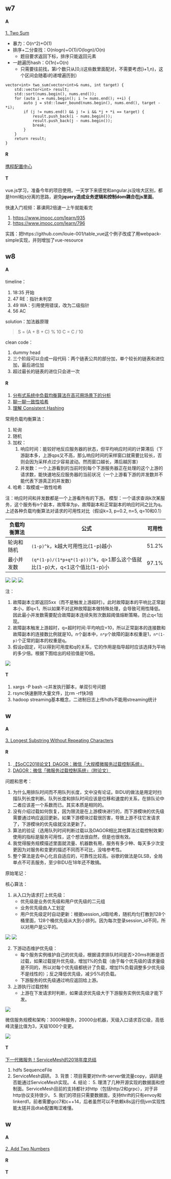 ## w7
#### A
[1. Two Sum](https://leetcode.com/problems/two-sum/)

* 暴力：O(n^2)+O(1)
* 排序+二分查找：O(nlogn)+O(1)/O(logn)/O(n)
    * 题目要求返回下标，排序只能返回元素
* 一趟遍历hash：O(1n)+O(n)
    * 只需要往前找，第i个数只从[0,i)这些数里面配对，不需要考虑[i+1,n)，这个区间会随着i的递增遍历到）

```
vector<int> two_sum(vector<int>& nums, int target) {
    std::vector<int> result;
    std::sort(nums.begin(), nums.end());
    for (auto i = nums.begin(); i != nums.end(); ++i) {
        auto j = std::lower_bound(nums.begin(), nums.end(), target - *i);
        if (j != nums.end() && j != i && *j + *i == target) {
            result.push_back(i - nums.begin());
            result.push_back(j - nums.begin());
            break;
        }
    }
    return result;
}
```

#### R
[携程配置中心](https://github.com/pirDOL/kaka/blob/master/Industry/配置中心.md)

#### T
vue.js学习，准备今年的项目使用。一天学下来感觉和angular.js没啥大区别，都是html和js分离的思路，避免**jquery造成业务逻辑和控制dom耦合在js里面**。

快速入门视频：慕课网2倍速一上午就能看完

1. https://www.imooc.com/learn/935
1. https://www.imooc.com/learn/796

实践：把https://github.com/louie-001/table_vue这个例子改成了用webpack-simple实现，并则增加了vue-resource

## w8
#### A
timeline：

1. 18:35 开始
1. 47 RE：指针未判空
2. 49 WA：引用使用错误，改为二级指针
3. 56 AC

solution：加法器原理

>S = (A + B + C) % 10
>C = C / 10

clean code：

1. dummy head
2. 三个阶段可以合成一段代码：两个链表公共的部分加，单个较长的链表和进位加，最后进位加
3. 超过最长的链表的进位只会进一次

#### R
1. [分布式系统中负载均衡算法在高可用场景下的分析](http://tech.youzan.com/load-balancing-algorithm/)
1. [聊一聊一致性哈希](https://mp.weixin.qq.com/s/FgRi3aVpNYfaLU3EeVk7ug?)
2. [理解 Consistent Hashing](http://www.importnew.com/27909.html)


常用负载均衡算法：

1. 轮询
2. 随机
3. 加权：
    1. 响应时间：能较好地反应服务器的状态，但平均响应时间的计算滞后（下游副本多，上游qps又不高，那么响应时间的采样窗口就需要比较长，否则会因为采样点过少容易波动。然而窗口越长，滞后越厉害）
    1. 并发数：一个上游看到的当前时刻每个下游服务器正在处理的这个上游的请求数，能快速地反应服务器的当前状况（一个上游看下游的并发数并不能代表下游真正的并发数）
5. 哈希：取模或一致性哈希

注：响应时间和并发数都是一个上游看所有的下游。
模型：一个请求查询k次某服务，这个服务有n个副本，故障率为p，故障副本和正常副本的响应时间之比为q。上述各种负载均衡算法对请求的可用性对比（假设k=3, p=0.2, n=5, q=10和0.1）

|负载均衡算法|公式|可用性|
|-|-|-|
|轮询和随机|`(1-p)^k`，k越大可用性比(1-p)越小|51.2%|
|最小并发数|`(q*(1-p)/(1*p+q*(1-p)))^k`，q>1那么这个值就比(1-p)大，q<1这个值比(1-p)小|97.1%|

![](2019q1/w8/rr.jpg)
![](2019q1/w8/mc_1.jpg)
![](2019q1/w8/mc_2.jpg)

注：

1. 故障副本立即返回5xx（而不是触发上游超时）。此时故障副本的平响比正常副本小，即q<1，所以如果不对这种故障副本做特殊处理，会导致可用性降低。因此最小并发数需要配合故障副本连续失败次数超阈值熔断策略，防止q<1出现。
1. 故障副本触发上游超时，q=超时时间:平均响应=10，所以正常副本的连接数和故障副本的连接数比例就是10。n个副本中，`n*p`个故障的副本权重是1，`n*(1-p)`个正常的副本的权重是q。
2. 假设p固定，可以得到可用度和q的关系，它的作用是指导超时应该选择为平响的多少倍。根据下图给出的经验值是10倍。

![](2019q1/w8/mc_q.jpg)

#### T
1. xargs -P bash -c并发执行脚本，单双引号问题
2. rsync快速删除大量文件，比rm -rf快3倍
3. hadoop streaming基本概念，二进制日志上传hdfs不能用streaming统计

## w
#### A
[3. Longest Substring Without Repeating Characters](https://leetcode.com/problems/longest-substring-without-repeating-characters/)

#### R
1. [【SoCC2018论文】DAGOR：微信「大规模微服务过载控制系统」](https://mp.weixin.qq.com/s/uv4WkTIPvDCFlvKAEXrT2g)
1. [DAGOR：微信「微服务过载控制系统」（附论文）](https://mp.weixin.qq.com/s?__biz=MjM5MzM3NjM4MA==&mid=2654694647&idx=1&sn=75d0ba3fbcdb51fb55b121b98f6be9ce&chksm=bd583de48a2fb4f250d9954e8a727d9390a3cfea67b7fb257e3944a8a0787e1b942bc8e64099&scene=21#wechat_redirect)

问题和思考：

1. 为什么用排队时间而不用队列长度，文中没有论证。BIDU的做法是用定时扫描队列长度判断。队列长度和排队时间应该是位移和速度的关系，在排队论中二者应该差一个系数而已。其实本质是相同的。
2. 没有介绍过载如何恢复，因为限流是在上游模块进行的，而下游模块的优先级需要通过响应返回更新。如果下游模块过载很厉害，导致上游不往它发请求了，下游模块的优先级就没法更新了。
3. 算法的验证（选用队列时间判断过载以及DAGOR相比其他算法过载控制效果）使用的指标是服务可用性，这个想法很自然，但是也很有效。
4. 我觉得服务规模描述里面就流量、机器数有用，服务有多少种、每天多少次变更因为对服务和变更的描述不同而不可比，没啥参考性。
5. 整个算法是去中心化且自适应的，可靠性比较高。谷歌的做法是GLSB，全局单点不可丢服务，至少BIDU在18年还不敢搞。

原始笔记：

核心算法：

1. 从入口为请求打上优先级：
    * 优先级是业务优先级和用户优先级的二元组
    * 业务优先级由人工划定
    * 用户优先级定时自动更新：根据session_id取哈希，随机均匀打散到128个桶里面，128个桶优先级从大到小排列。因为每次登录session_id不同，所以对用户是公平的。

![](2019q1/w9/w9_weixin_dagor_1.jpg)
![](2019q1/w9/w9_weixin_dagor_3.jpg)

2. 下游动态维护优先级：
    * 每个服务实例维护自己的优先级，根据请求排队时间是否>20ms判断是否过载，如果过载提升优先级，增加1%的负载（由于每个优先级的请求量级是不同的，所以对每个优先级都统计了负载，增加1%负载调整多少优先级不是线性的）；反之降低优先级，减少5%的负载。
    * 下游服务的优先级通过响应返回给上游。
3. 上游执行过载控制
    * 上游在下发请求时判断，如果请求优先级大于下游服务实例优先级才能下发。

![](2019q1/w9/w9_weixin_dagor_2.jpg)

微信服务规模和架构：3000种服务，20000台机器，天级入口请求百亿级，高低峰流量比值为3，天级1000个变更。

![](2019q1/w9/w9_weixin_dagor_4.jpg)

#### T
[下一代微服务！ServiceMesh的2018年度总结](https://mp.weixin.qq.com/s?src=11&timestamp=1551605665&ver=1462&signature=vAVShHXnq*sQJg*yXxh2HnIqZrrwQv4TUuaB*o-aMD8as4LWJLGesyDmcxnbDQv0xLgE7fW8PRPwe6YoUrA3JI6eASXaHWiPgbVlHNKJ2d*Zz20HERsfps28XLh0HbSz&new=1)

1. hdfs SequenceFile
2. ServiceMesh调研。
    3. 背景：项目需要对thrift-server做流量copy，调研是否能通过ServiceMesh实现。
    4. 结论：
        5. 理清了几种开源实现的数据面和控制面。ServiceMesh目前的支持都针对http（包括http/2和grpc），对于非http协议支持很少。
        5. 我们的项目只需要数据面，支持thrift的只有envoy和linkerd1，前者需要gcc7和c++14，后者虽然可以不依赖k8s运行但jvm实现性能太搓并且dtab配置晦涩难懂。

## w
#### A
[2. Add Two Numbers](https://leetcode.com/problems/add-two-numbers/)
#### R
#### T
